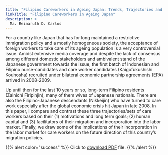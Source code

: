 ```yaml
---
title: "Filipino Careworkers in Ageing Japan: Trends, Trajectories and Policies"
linkTitle: "Filipino Careworkers in Ageing Japan"
description: >
  Ma. Reinaruth D. Carlos
---
```

For a country like Japan that has for long maintained a restrictive immigration policy and a mostly homogeneous society, the acceptance of foreign workers to take care of its ageing population is a very controversial issue. Amidst extensive media coverage and despite the lack of consensus among different domestic stakeholders and ambivalent stand of the Japanese government towards the issue, the first batch of Indonesian and Filipino nurse-candidates and care worker candidates (Kaigofukushishi Kouhosha) recruited under bilateral economic partnership agreements (EPA) arrived in 2008-2009.

Up until then for the last 10 years or so, long-term Filipino residents (Zainichi Firipinjin), many of them wives of Japanese nationals. There are also the Filipino-Japanese descendants (Nikkeijin) who have turned to care work especially after the global economic crisis hit Japan in late 2008. In this paper, I compare and contrast these three trajectories/sets of care workers based on their (1) motivations and long term goals; (2) human capital and (3) facilitators of their migration and incorporation into the labor market. Finally, we draw some of the implications of their incorporation in the labor market for care workers on the future direction of this country’s migration policies.

{{% alert color="success" %}}
Click to [download PDF](https://timog.org/static/pdf/filipino-careworkers-in-ageing-japan.pdf) file.
{{% /alert %}}

